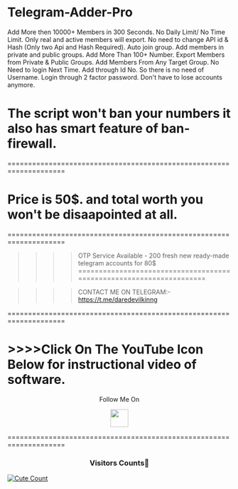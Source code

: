 # Telegram-Adder-Pro
Add More then 10000+ Members in 300 Seconds. No Daily Limit/ No Time Limit. Only real and active members will export. No need to change API id &amp; Hash (Only two Api and Hash Required). Auto join group. Add members in private and public groups. Add More Than 100+ Number. Export Members from Private &amp; Public Groups. Add Members From Any Target Group. No Need to login Next Time. Add through Id No. So there is no need of Username. Login through 2 factor password. Don't have to lose accounts anymore.

# The script won't ban your numbers it also has smart feature of ban-firewall.

====================================================================

# Price is 50$. and total worth you won't be disaapointed at all.
====================================================================

>>>>OTP Service Available - 200 fresh new ready-made telegram accounts for 80$
====================================================================

>>>>CONTACT ME ON TELEGRAM:- https://t.me/daredevilkinng

====================================================================
# >>>>Click On The YouTube Icon Below for instructional video of software.

<p align="center">
  Follow Me On
</p>
<p align="center">
  <a href="https://youtu.be/PToSTlVUW0M?list=TLPQMDQwMTIwMjFlhYcFLoHJbA">
    <img src="https://www.iconsdb.com/icons/preview/black/youtube-4-xxl.png" width="40" height="40">
  </a>
</p>

====================================================================

<h3 align="center">Visitors Counts👀</h3>
<a href="https://github.com/daredevilkinng/Telegram-Adder-Pro"><img alt="Cute Count" src="https://count.getloli.com/get/@Telegram-Adder-Pro?theme=rule34" /></a>
